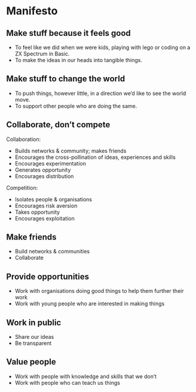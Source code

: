 # Manifesto

## Make stuff because it feels good
- To feel like we did when we were kids, playing with lego or coding on a ZX Spectrum in Basic.
- To make the ideas in our heads into tangible things.

## Make stuff to change the world
- To push things, however little, in a direction we’d like to see the world move.
- To support other people who are doing the same.

## Collaborate, don’t compete

Collaboration:
- Builds networks & community; makes friends
- Encourages the cross-pollination of ideas, experiences and skills
- Encourages experimentation
- Generates opportunity
- Encourages distribution

Competition:
- Isolates people & organisations
- Encourages risk aversion 
- Takes opportunity
- Encourages exploitation
 
## Make friends
- Build networks & communities
- Collaborate

## Provide opportunities
- Work with organisations doing good things to help them further their work
- Work with young people who are interested in making things

## Work in public
- Share our ideas
- Be transparent

## Value people
- Work with people with knowledge and skills that we don’t 
- Work with people who can teach us things






